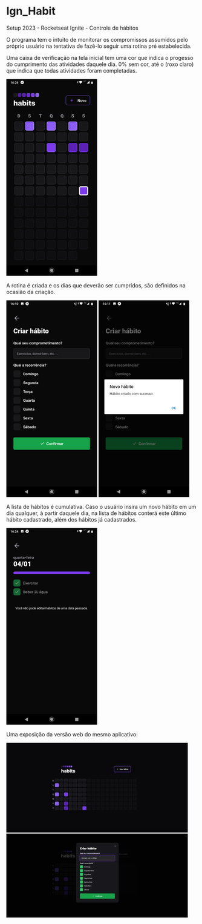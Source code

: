 # Ign_Habit
Setup 2023 - Rocketseat Ignite - Controle de hábitos 


O programa tem o intuito de monitorar os compromissos assumidos pelo próprio usuário na tentativa de fazê-lo seguir uma rotina 
pré estabelecida.

Uma caixa de verificação na tela inicial tem uma cor que indica o progesso do cumprimento das atividades daquele dia.
0% sem cor, até o (roxo claro) que indica que todas atividades foram completadas.

![index](https://github.com/JsnEvt/Ign_Habit/blob/main/img/mobile_index.png)


A rotina é criada e os dias que deverão ser cumpridos, são definidos na ocasião da criação.

![criacao_de_habito](https://github.com/JsnEvt/Ign_Habit/blob/main/img/mobile_cad_habit240x520.png) ![teste_tamanho](https://github.com/JsnEvt/Ign_Habit/blob/main/img/mobile_confirm.png)


A lista de hábitos é cumulativa.
Caso o usuário insira um novo hábito em um dia qualquer, à partir daquele dia, na lista de hábitos conterá este último hábito cadastrado, além dos hábitos já cadastrados.

![status](https://github.com/JsnEvt/Ign_Habit/blob/main/img/mobile_stat.png)

Uma exposição da versão web do mesmo aplicativo:

![indice](https://github.com/JsnEvt/Ign_Habit/blob/main/img/web_index480x237.jpg)
![cad](https://github.com/JsnEvt/Ign_Habit/blob/main/img/web_cad_habit480x222.jpg)
